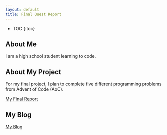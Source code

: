 ```yaml
---
layout: default
title: Final Quest Report
---
```


* TOC
{:toc}

## About Me

I am a high school student learning to code.

## About My Project

For my final project, I plan to complete five different programming problems from Advent of Code (AoC).

[My Final Report](files/finalreport.pdf)

## My Blog

[My Blog](blog.html)
